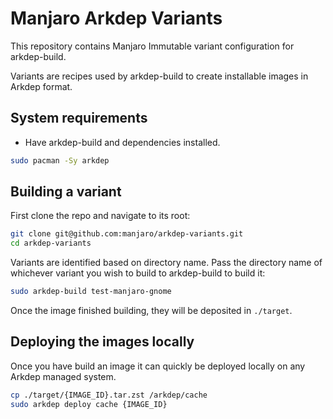 # Manjaro Arkdep Variants

This repository contains Manjaro Immutable variant configuration for arkdep-build.

Variants are recipes used by arkdep-build to create installable images in Arkdep format.

## System requirements

- Have arkdep-build and dependencies installed.

```bash
sudo pacman -Sy arkdep
```

## Building a variant

First clone the repo and navigate to its root:

```bash
git clone git@github.com:manjaro/arkdep-variants.git
cd arkdep-variants
```

Variants are identified based on directory name. Pass the directory name of whichever variant you wish to build to arkdep-build to build it:

```bash
sudo arkdep-build test-manjaro-gnome
```

Once the image finished building, they will be deposited in `./target`.

## Deploying the images locally

Once you have build an image it can quickly be deployed locally on any Arkdep managed system.

```bash
cp ./target/{IMAGE_ID}.tar.zst /arkdep/cache
sudo arkdep deploy cache {IMAGE_ID}
```
